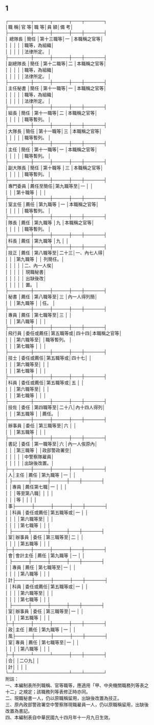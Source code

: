 1
-
┌───────┬─────┬─────┬───┬──────┐  
│職          稱│官      等│職      等│員  額│備        考│  
├───────┼─────┼─────┼───┼──────┤  
│ 總隊長       │簡任      │第十三職等│一    │本職稱之官等│  
│              │          │          │      │職等，為組織│  
│              │          │          │      │法律所定。  │  
├───────┼─────┼─────┼───┼──────┤  
│副總隊長      │簡任      │第十二職等│二    │本職稱之官等│  
│              │          │          │      │職等，為組織│  
│              │          │          │      │法律所定。  │  
├───────┼─────┼─────┼───┼──────┤  
│主任秘書      │簡任      │第十一職等│一    │本職稱之官等│  
│              │          │          │      │職等，為組織│  
│              │          │          │      │法律所定。  │  
├───────┼─────┼─────┼───┼──────┤  
│組長          │簡任      │第十一職等│二    │本職稱之官等│  
│              │          │          │      │職等暫列。  │  
├───────┼─────┼─────┼───┼──────┤  
│大隊長        │簡任      │第十一職等│三    │本職稱之官等│  
│              │          │          │      │職等暫列。  │  
├───────┼─────┼─────┼───┼──────┤  
│主任          │簡任      │第十一職等│一    │本職稱之官等│  
│              │          │          │      │職等暫列。  │  
├───────┼─────┼─────┼───┼──────┤  
│副大隊長      │簡任      │第十職等  │三    │本職稱之官等│  
│              │          │          │      │職等暫列。  │  
├───────┼─────┼─────┼───┼──────┤  
│專門委員      │薦任至簡任│第九職等至│一    │            │  
│              │          │第十職等  │      │            │  
├───────┼─────┼─────┼───┼──────┤  
│室主任        │薦任      │第九職等  │一    │本職稱之官等│  
│              │          │          │      │職等暫列。  │  
├───────┼─────┼─────┼───┼──────┤  
│隊長          │薦任      │第九職等  │九    │本職稱之官等│  
│              │          │          │      │職等暫列。  │  
├───────┼─────┼─────┼───┼──────┤  
│科長          │薦任      │第九職等  │九    │            │  
├───────┼─────┼─────┼───┼──────┤  
│技正          │薦任      │第八職等至│二十三│一、內七人得│  
│              │          │第九職等  │      │    列簡任。│  
│              │          │          │      │二、內一人俟│  
│              │          │          │      │    現職秘書│  
│              │          │          │      │    出缺後改│  
│              │          │          │      │    置。    │  
├───────┼─────┼─────┼───┼──────┤  
│秘書          │薦任      │第八職等至│三    │內一人得列簡│  
│              │          │第九職等  │      │任。        │  
├───────┼─────┼─────┼───┼──────┤  
│專員          │薦任      │第七職等至│三    │            │  
│              │          │第八職等  │      │            │  
├───────┼─────┼─────┼───┼──────┤  
│飛行員        │委任或薦任│第五職等或│四十四│本職稱之官等│  
│              │          │第六職等至│      │職等暫列。  │  
│              │          │第七職等  │      │            │  
├───────┼─────┼─────┼───┼──────┤  
│技士          │委任或薦任│第五職等或│四十七│            │  
│              │          │第六職等至│      │            │  
│              │          │第七職等  │      │            │  
├───────┼─────┼─────┼───┼──────┤  
│科員          │委任或薦任│第五職等或│五    │            │  
│              │          │第六職等至│      │            │  
│              │          │第七職等  │      │            │  
├───────┼─────┼─────┼───┼──────┤  
│技佐          │委任      │第四職等至│二十八│內十四人得列│  
│              │          │第五職等  │      │薦任。      │  
├───────┼─────┼─────┼───┼──────┤  
│辦事員        │委任      │第三職等至│六    │            │  
│              │          │第五職等  │      │            │  
├───────┼─────┼─────┼───┼──────┤  
│書記          │委任      │第一職等至│六    │內一人俟原內│  
│              │          │第三職等  │      │政部警政署空│  
│              │          │          │      │中警察隊雇員│  
│              │          │          │      │出缺後改置。│  
├─┬─────┼─────┼─────┼───┼──────┤  
│人│主任      │薦任      │第九職等  │一    │            │  
│  ├─────┼─────┼─────┼───┼──────┤  
│  │專員      │薦任第七職│一        │      │            │  
│  │          │等至第八職│          │      │            │  
│  │          │等        │          │      │            │  
│事├─────┼─────┼─────┼───┼──────┤  
│  │科員      │委任或薦任│第五職等或│一    │            │  
│  │          │          │第六職等至│      │            │  
│  │          │          │第七職等  │      │            │  
│  ├─────┼─────┼─────┼───┼──────┤  
│室│辦事員    │委任      │第三職等至│二    │            │  
│  │          │          │第五職等  │      │            │  
├─┼─────┼─────┼─────┼───┼──────┤  
│會│會計主任  │薦任      │第九職等  │一    │            │  
│  ├─────┼─────┼─────┼───┼──────┤  
│  │專員      │薦任      │第七職等至│一    │            │  
│  │          │          │第八職等  │      │            │  
│計├─────┼─────┼─────┼───┼──────┤  
│  │科員      │委任或薦任│第五職等或│一    │            │  
│  │          │          │第六職等至│      │            │  
│  │          │          │第七職等  │      │            │  
│  ├─────┼─────┼─────┼───┼──────┤  
│室│辦事員    │委任      │第三職等至│一    │            │  
│  │          │          │第五職等  │      │            │  
├─┼─────┼─────┼─────┼───┼──────┤  
│政│主任      │薦任      │第九職等  │一    │            │  
│風├─────┼─────┼─────┼───┼──────┤  
│室│專員      │薦任      │第七職等至│一    │            │  
│  │          │          │第八職等  │      │            │  
├─┼─────┴─────┴─────┼───┼──────┤  
│合│                                  │二○九│            │  
│計│                                  │      │            │  
└─┴─────────────────┴───┴──────┘  
附註：  
一、本編制表所列職稱、官等職等，應適用「甲、中央機關職務列等表之  
    十二」之規定；該職務列等表修正時亦同。  
二、現職秘書一人，仍以原職稱留用，出缺後改置為技正。  
三、原內政部警政署空中警察隊現職雇員一人，仍以原職稱留用，出缺後  
    改置為書記。  
四、本編制表自中華民國九十四月年十一月九日生效。

